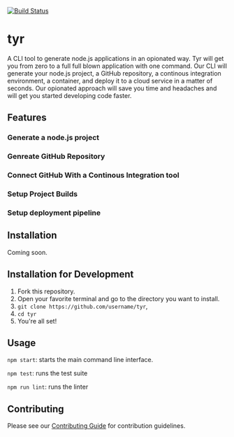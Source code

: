 [![Build Status](https://travis-ci.org/hammer-io/tyr.svg?branch=master)](https://travis-ci.org/hammer-io/tyr)

# tyr
A CLI tool to generate node.js applications in an opionated way. Tyr will get you from zero to a full full blown application with one command. Our CLI will generate your node.js project, a GitHub repository, a continous integration environment, a container, and deploy it to a cloud service in a matter of seconds. Our opionated approach will save you time and headaches and will get you started developing code faster.

## Features
### Generate a node.js project

### Genreate GitHub Repository

### Connect GitHub With a Continous Integration tool

### Setup Project Builds

### Setup deployment pipeline

## Installation
Coming soon.

## Installation for Development
1. Fork this repository.
2. Open your favorite terminal and go to the directory you want to install.
3. `git clone https://github.com/username/tyr`,
4. `cd tyr`
5. You're all set!

## Usage
`npm start`: starts the main command line interface.

`npm test`: runs the test suite

`npm run lint`: runs the linter

## Contributing
Please see our [Contributing Guide](https://github.com/hammer-io/tyr/blob/master/CONTRIBUTING.md) for contribution guidelines.
